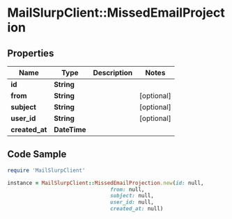 # MailSlurpClient::MissedEmailProjection

## Properties

Name | Type | Description | Notes
------------ | ------------- | ------------- | -------------
**id** | **String** |  | 
**from** | **String** |  | [optional] 
**subject** | **String** |  | [optional] 
**user_id** | **String** |  | [optional] 
**created_at** | **DateTime** |  | 

## Code Sample

```ruby
require 'MailSlurpClient'

instance = MailSlurpClient::MissedEmailProjection.new(id: null,
                                 from: null,
                                 subject: null,
                                 user_id: null,
                                 created_at: null)
```


